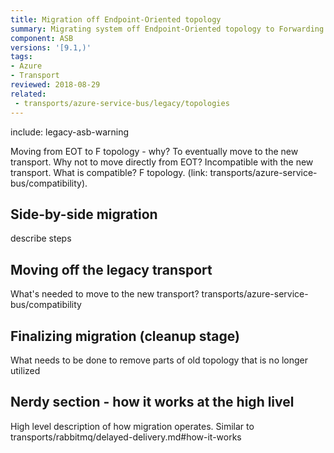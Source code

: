 ```yaml
---
title: Migration off Endpoint-Oriented topology
summary: Migrating system off Endpoint-Oriented topology to Forwarding topology
component: ASB
versions: '[9.1,)'
tags:
- Azure
- Transport
reviewed: 2018-08-29
related:
 - transports/azure-service-bus/legacy/topologies
---
```


include: legacy-asb-warning

Moving from EOT to F topology - why? To eventually move to the new transport.
Why not to move directly from EOT? Incompatible with the new transport.
What is compatible? F topology. (link: transports/azure-service-bus/compatibility).


## Side-by-side migration

describe steps


## Moving off the legacy transport

What's needed to move to the new transport? transports/azure-service-bus/compatibility


## Finalizing migration (cleanup stage)

What needs to be done to remove parts of old topology that is no longer utilized


## Nerdy section - how it works at the high livel

High level description of how migration operates. Similar to transports/rabbitmq/delayed-delivery.md#how-it-works